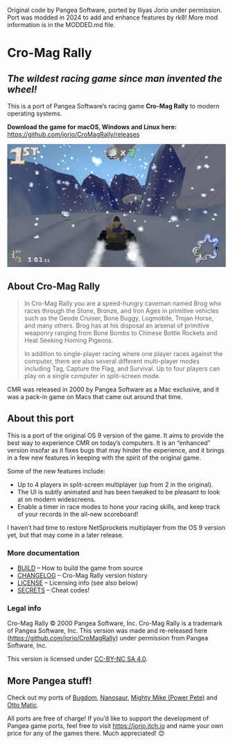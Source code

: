 Original code by Pangea Software, ported by Iliyas Jorio under permission. Port was modded in 2024 to add and enhance features by rk8!
More mod information is in the MODDED.md file.

# Cro-Mag Rally

## *The wildest racing game since man invented the wheel!*

This is a port of Pangea Software’s racing game **Cro-Mag Rally** to modern operating systems.

**Download the game for macOS, Windows and Linux here:** https://github.com/jorio/CroMagRally/releases

![Cro-Mag Rally Screenshot](docs/nightmode_prelim1snow.png)


## About Cro-Mag Rally

> In Cro-Mag Rally you are a speed-hungry caveman named Brog who races through the Stone, Bronze, and Iron Ages in primitive vehicles such as the Geode Cruiser, Bone Buggy, Logmobile, Trojan Horse, and many others. Brog has at his disposal an arsenal of primitive weaponry ranging from Bone Bombs to Chinese Bottle Rockets and Heat Seeking Homing Pigeons.
> 
> In addition to single-player racing where one player races against the computer, there are also several different multi-player modes including Tag, Capture the Flag, and Survival. Up to four players can play on a single computer in split-screen mode.

CMR was released in 2000 by Pangea Software as a Mac exclusive, and it was a pack-in game on Macs that came out around that time.

## About this port

This is a port of the original OS 9 version of the game. It aims to provide the best way to experience CMR on today’s computers. It is an “enhanced” version insofar as it fixes bugs that may hinder the experience, and it brings in a few new features in keeping with the spirit of the original game.

Some of the new features include:
- Up to 4 players in split-screen multiplayer (up from 2 in the original).
- The UI is subtly animated and has been tweaked to be pleasant to look at on modern widescreens.
- Enable a timer in race modes to hone your racing skills, and keep track of your records in the all-new scoreboard!

I haven’t had time to restore NetSprockets multiplayer from the OS 9 version yet, but that may come in a later release.

### More documentation

- [BUILD](BUILD.md) – How to build the game from source
- [CHANGELOG](CHANGELOG.md) – Cro-Mag Rally version history
- [LICENSE](LICENSE.md) – Licensing info (see also below)
- [SECRETS](SECRETS.md) – Cheat codes!

### Legal info

Cro-Mag Rally © 2000 Pangea Software, Inc. Cro-Mag Rally is a trademark of Pangea Software, Inc. This version was made and re-released here (https://github.com/jorio/CroMagRally) under permission from Pangea Software, Inc.

This version is licensed under [CC-BY-NC SA 4.0](LICENSE.md).

## More Pangea stuff!

Check out my ports of [Bugdom](https://github.com/jorio/Bugdom), [Nanosaur](https://github.com/jorio/Nanosaur), [Mighty Mike (Power Pete)](https://github.com/jorio/MightyMike) and [Otto Matic](https://github.com/jorio/OttoMatic).

All ports are free of charge! If you’d like to support the development of Pangea game ports, feel free to visit https://jorio.itch.io and name your own price for any of the games there. Much appreciated! 😊
